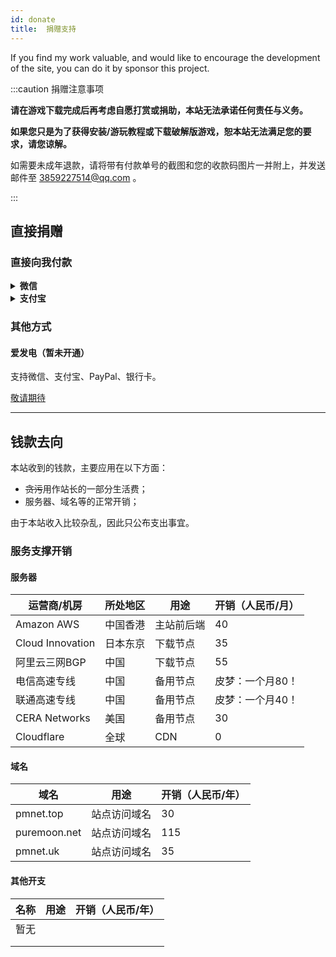 ```yaml
---
id: donate
title:  捐赠支持
---
```


If you find my work valuable, and would like to encourage the development of the site, you can do it by sponsor this project.

:::caution 捐赠注意事项

**请在游戏下载完成后再考虑自愿打赏或捐助，本站无法承诺任何责任与义务。**

**如果您只是为了获得安装/游玩教程或下载破解版游戏，恕本站无法满足您的要求，请您谅解。**

如需要未成年退款，请将带有付款单号的截图和您的收款码图片一并附上，并发送邮件至 3859227514@qq.com 。

:::

## 直接捐赠

### 直接向我付款

<details>
<summary><b>微信</b></summary>

![mm_facetoface_collect_qrcode_1643810148603](/img/wxpay.jpg)

</details>

<details>
<summary><b>支付宝</b></summary>

![1643810141700](/img/alipay.jpg)

</details>

### 其他方式

#### 爱发电（暂未开通）

支持微信、支付宝、PayPal、银行卡。

<p><a href="https://example.com" class="buttonDownload">敬请期待</a></p>

-----

## 钱款去向

本站收到的钱款，主要应用在以下方面：

- ~~贪污~~用作站长的一部分生活费；
- 服务器、域名等的正常开销；

由于本站收入比较杂乱，因此只公布支出事宜。

### 服务支撑开销

#### 服务器

| 运营商/机房   | 所处地区 | 用途          | 开销（人民币/月） |
| ------------- | -------- | ------------- | ----------------- |
| Amazon AWS    | 中国香港  | 主站前后端    | 40                |
| Cloud Innovation | 日本东京 | 下载节点    | 35                   |
| 阿里云三网BGP  | 中国     | 下载节点      | 55                |
| 电信高速专线   | 中国     | 备用节点      | 皮梦：一个月80！    |
| 联通高速专线   | 中国     | 备用节点      | 皮梦：一个月40！    |
| CERA Networks | 美国     | 备用节点      | 30                |
| Cloudflare    | 全球     | CDN          | 0                |

#### 域名

| 域名         | 用途               | 开销（人民币/年） |
| ------------ | ------------------ | ----------------- |
| pmnet.top    | 站点访问域名       | 30                |
| puremoon.net | 站点访问域名       | 115                |
| pmnet.uk     | 站点访问域名       | 35                |

#### 其他开支

| 名称          | 用途         | 开销（人民币/年） |
| ------------- | ------------ | ----------------- |
| 暂无          |              |                   |
|               |              |                   |
|               |              |                   |

